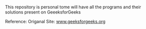 This repository is personal tome will have all the programs and their solutions present on GeeeksforGeeks

Reference: Origanal Site: www.geeksforgeeks.org 
